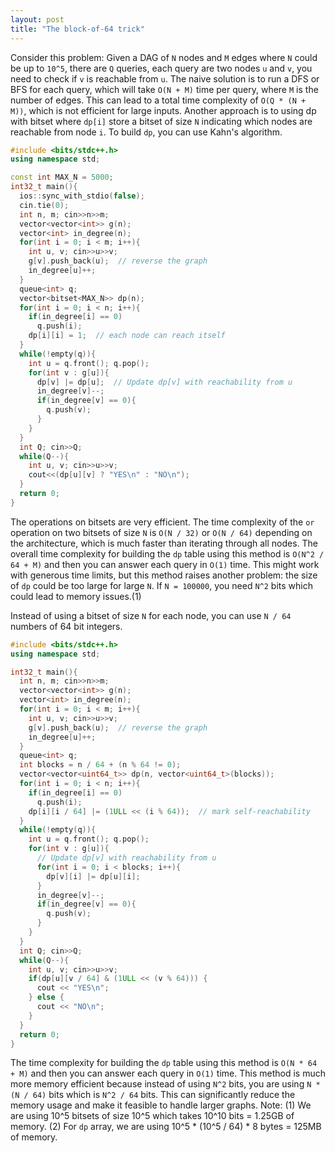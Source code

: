 ```yaml
---
layout: post
title: "The block-of-64 trick"
---
```


Consider this problem: Given a DAG of `N` nodes and `M` edges where `N` could be up to `10^5`, there are `Q` queries, each query are two nodes `u` and `v`, you need to check if `v` is reachable from `u`.
The naive solution is to run a DFS or BFS for each query, which will take `O(N + M)` time per query, where `M` is the number of edges. This can lead to a total time complexity of `O(Q * (N + M))`, which is not efficient for large inputs. Another approach is to using dp with bitset where `dp[i]` store a bitset of size `N` indicating which nodes are reachable from node `i`. To build `dp`, you can use Kahn's algorithm.
```cpp
#include <bits/stdc++.h>
using namespace std;

const int MAX_N = 5000; 
int32_t main(){
  ios::sync_with_stdio(false);
  cin.tie(0);
  int n, m; cin>>n>>m;
  vector<vector<int>> g(n);
  vector<int> in_degree(n);
  for(int i = 0; i < m; i++){
    int u, v; cin>>u>>v;
    g[v].push_back(u);  // reverse the graph
    in_degree[u]++;
  }
  queue<int> q;
  vector<bitset<MAX_N>> dp(n);
  for(int i = 0; i < n; i++){
    if(in_degree[i] == 0)
      q.push(i);
    dp[i][i] = 1;  // each node can reach itself
  }
  while(!empty(q)){
    int u = q.front(); q.pop();
    for(int v : g[u]){
      dp[v] |= dp[u];  // Update dp[v] with reachability from u
      in_degree[v]--;
      if(in_degree[v] == 0){
        q.push(v);
      }
    }
  }
  int Q; cin>>Q;
  while(Q--){
    int u, v; cin>>u>>v;
    cout<<(dp[u][v] ? "YES\n" : "NO\n");
  }
  return 0;
}
```

The operations on bitsets are very efficient. The time complexity of the `or` operation on two bitsets of size `N` is `O(N / 32)` or `O(N / 64)` depending on the architecture, which is much faster than iterating through all nodes. The overall time complexity for building the `dp` table using this method is `O(N^2 / 64 + M)` and then you can answer each query in `O(1)` time. This might work with generous time limits, but this method raises another problem: the size of `dp` could be too large for large `N`. If `N = 100000`, you need `N^2` bits which could lead to memory issues.(1)

Instead of using a bitset of size `N` for each node, you can use `N / 64` numbers of 64 bit integers.
```cpp
#include <bits/stdc++.h>
using namespace std;

int32_t main(){
  int n, m; cin>>n>>m;
  vector<vector<int>> g(n);
  vector<int> in_degree(n);
  for(int i = 0; i < m; i++){
    int u, v; cin>>u>>v;
    g[v].push_back(u);  // reverse the graph
    in_degree[u]++;
  }
  queue<int> q;
  int blocks = n / 64 + (n % 64 != 0);
  vector<vector<uint64_t>> dp(n, vector<uint64_t>(blocks));
  for(int i = 0; i < n; i++){
    if(in_degree[i] == 0)
      q.push(i);
    dp[i][i / 64] |= (1ULL << (i % 64));  // mark self-reachability
  }
  while(!empty(q)){
    int u = q.front(); q.pop();
    for(int v : g[u]){
      // Update dp[v] with reachability from u
      for(int i = 0; i < blocks; i++){
        dp[v][i] |= dp[u][i];
      }
      in_degree[v]--;
      if(in_degree[v] == 0){
        q.push(v);
      }
    }
  }
  int Q; cin>>Q;
  while(Q--){
    int u, v; cin>>u>>v;
    if(dp[u][v / 64] & (1ULL << (v % 64))) {
      cout << "YES\n";
    } else {
      cout << "NO\n";
    }
  }
  return 0;
}
```
The time complexity for building the `dp` table using this method is `O(N * 64 + M)` and then you can answer each query in `O(1)` time. This method is much more memory efficient because instead of using `N^2` bits, you are using `N * (N / 64)` bits which is `N^2 / 64` bits. This can significantly reduce the memory usage and make it feasible to handle larger graphs.
Note:
(1) We are using 10^5 bitsets of size 10^5 which takes 10^10 bits = 1.25GB of memory.
(2) For `dp` array, we are using 10^5 * (10^5 / 64) * 8 bytes = 125MB of memory.
